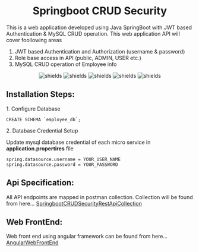 <div align="center"><h1 align="center" id="title">Springboot CRUD Security</h1></div>

<p id="description">This is a web application developed using Java SpringBoot with JWT based Authentication & MySQL CRUD operation. This web application API will cover foollowing areas</p>
<ol>
<li>JWT based Authentication and Authorization (username & password)</li>
<li>Role base access in API (public, ADMIN, USER etc.)</li>
<li>MySQL CRUD operation of Employee info</li>
</ol>

<p align="center">
  <img src="https://img.shields.io/badge/Java-SpringBoot-blue" alt="shields"><span> </span>
  <img src="https://img.shields.io/badge/Database-MySQL-green" alt="shields"><span> </span>
  <img src="https://img.shields.io/badge/JWT-Authentication-green" alt="shields"><span> </span>
  <img src="https://img.shields.io/badge/License-MIT-green" alt="shields">
  <img src="https://img.shields.io/badge/Web-Backend-blue" alt="shields"><span> </span>
</p>

<h2>Installation Steps:</h2>

<p>1. Configure Database</p>

```
CREATE SCHEMA `employee_db`;
```

<p>2. Database Credential Setup</p>
<p>Update mysql database credential of each micro service in <b>application.propertires</b> file</p>
  
```
spring.datasource.username = YOUR_USER_NAME
spring.datasource.password = YOUR_PASSWORD
```

<h2>Api Specification:</h2>

All API endpoints are mapped in postman collection. Collection will be found from here... <a href='#' target='_blank'>SpringbootCRUDSecurityRestApiCollection</a>


<h2>Web FrontEnd:</h2>

Web front end using angular framework can be found from here... <a href='#' target='_blank'>AngularWebFrontEnd</a>
